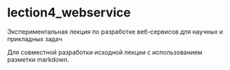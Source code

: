 # lection4_webservice
Экспериментальная лекция по разработке веб-сервисов для научных и прикладных задач


Для совместной разработки исходной лекции с использованием разметки markdown. 
